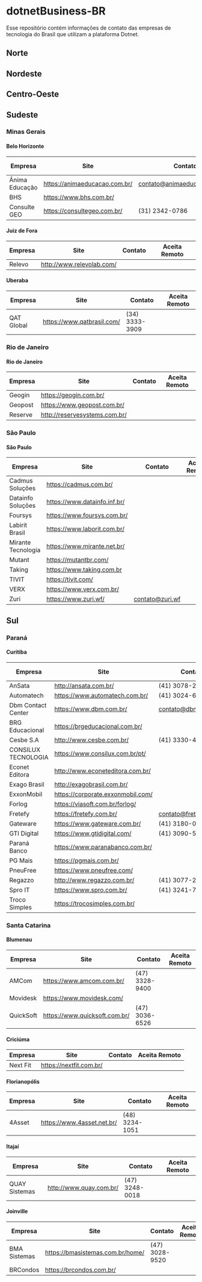# dotnetBusiness-BR
Esse repositório contém informações de contato das empresas de tecnologia do Brasil que utilizam a plataforma Dotnet.

## Norte

## Nordeste

## Centro-Oeste

## Sudeste

### Minas Gerais

#### Belo Horizonte

Empresa | Site | Contato | Aceita Remoto
 --- | --- | --- | --- 
Ânima Educação | https://animaeducacao.com.br/ | contato@animaeducacao.com.br | 
BHS | https://www.bhs.com.br/ |  | 
Consulte GEO | https://consultegeo.com.br/ | (31) 2342-0786  | 

#### Juiz de Fora

Empresa | Site | Contato | Aceita Remoto
 --- | --- | --- | --- 
Relevo | http://www.relevolab.com/  |  | 

#### Uberaba

Empresa | Site | Contato | Aceita Remoto
 --- | --- | --- | --- 
QAT Global | https://www.qatbrasil.com/  | (34) 3333-3909 |

### Rio de Janeiro

#### Rio de Janeiro
Empresa | Site | Contato | Aceita Remoto
 --- | --- | --- | --- 
Geogin | https://geogin.com.br/ | |
Geopost | https://www.geopost.com.br/ | |
Reserve | http://reservesystems.com.br/ | |

### São Paulo

#### São Paulo
Empresa | Site | Contato | Aceita Remoto
 --- | --- | --- | --- 
Cadmus Soluções | https://cadmus.com.br/ | |
Datainfo Soluções | https://www.datainfo.inf.br/ | |
Foursys | https://www.foursys.com.br/ | |
Labirit Brasil | https://www.laborit.com.br/ | |
Mirante Tecnologia | https://www.mirante.net.br/ | |
Mutant | https://mutantbr.com/ | | 
Taking | https://www.taking.com.br | | 
TIVIT | https://tivit.com/ | |
VERX | https://www.verx.com.br/ | |
Zuri | https://www.zuri.wf/ | contato@zuri.wf |

## Sul

### Paraná

#### Curitiba

Empresa | Site | Contato | Aceita Remoto
 --- | --- | --- | --- 
AnSata | http://ansata.com.br/ | (41) 3078-2940 |
Automatech | https://www.automatech.com.br/ | (41) 3024-6675 |
Dbm Contact Center | https://www.dbm.com.br/ | contato@dbm.com.br |
BRG Educacional | https://brgeducacional.com.br/ |  |
Cesbe S.A | http://www.cesbe.com.br/ | (41) 3330-4700 | 
CONSILUX TECNOLOGIA | https://www.consilux.com.br/pt/ |  |
Econet Editora | http://www.econeteditora.com.br/ |  |
Exago Brasil | http://exagobrasil.com.br/ |  |
ExxonMobil | https://corporate.exxonmobil.com/ |  |
Forlog | https://viasoft.com.br/forlog/ | |
Fretefy | https://fretefy.com.br/ | contato@fretefy.com.br |
Gateware | https://www.gateware.com.br/ | (41) 3180-0019 |
GTI Digital | https://www.gtidigital.com/ | (41) 3090-5151 |
Paraná Banco | https://www.paranabanco.com.br/ | |
PG Mais | https://pgmais.com.br/ | |
PneuFree | https://www.pneufree.com/ | |
Regazzo | http://www.regazzo.com.br/ | (41) 3077-2509 |
Spro IT | https://www.spro.com.br/ | (41) 3241-7700 |
Troco Simples | https://trocosimples.com.br/ | |

### Santa Catarina

#### Blumenau

Empresa | Site | Contato | Aceita Remoto
 --- | --- | --- | --- 
AMCom | https://www.amcom.com.br/ | (47) 3328-9400 |
Movidesk | https://www.movidesk.com/ |  |
QuickSoft | https://www.quicksoft.com.br/ | (47) 3036-6526 |

#### Criciúma

Empresa | Site | Contato | Aceita Remoto
 --- | --- | --- | --- 
Next Fit | https://nextfit.com.br/ |  |

#### Florianopólis

Empresa | Site | Contato | Aceita Remoto
 --- | --- | --- | --- 
4Asset | https://www.4asset.net.br/ | (48) 3234-1051 |

#### Itajaí
Empresa | Site | Contato | Aceita Remoto
 --- | --- | --- | --- 
QUAY Sistemas | http://www.quay.com.br/ | (47) 3248-0018 |

#### Joinville
Empresa | Site | Contato | Aceita Remoto
 --- | --- | --- | --- 
BMA Sistemas | https://bmasistemas.com.br/home/ | (47) 3028-9520 |
BRCondos | https://brcondos.com.br/ |  |

